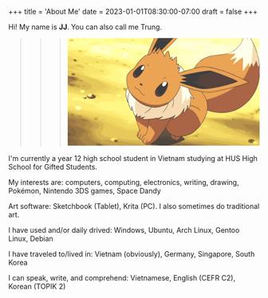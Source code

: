 +++
title = 'About Me'
date = 2023-01-01T08:30:00-07:00
draft = false
+++

Hi! My name is **JJ**. You can also call me Trung.

>>> ![Eevee nodding](./eevee-nod.gif)

I'm currently a year 12 high school student in Vietnam studying at HUS High School for Gifted Students.

My interests are: computers, computing, electronics, writing, drawing, Pokémon, Nintendo 3DS games, Space Dandy

Art software: Sketchbook (Tablet), Krita (PC). I also sometimes do traditional art.

I have used and/or daily drived: Windows, Ubuntu, Arch Linux, Gentoo Linux, Debian

I have traveled to/lived in: Vietnam (obviously), Germany, Singapore, South Korea

I can speak, write, and comprehend: Vietnamese, English (CEFR C2), Korean (TOPIK 2)